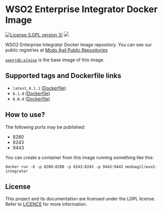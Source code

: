 WSO2 Enterprise Integrator Docker Image
==========
[![License (LGPL version 3)](https://img.shields.io/badge/license-GNU%20LGPL%20version%203.0-green.svg?maxAge=2592000)](https://github.com/modoagil/wso2-integrator/blob/master/LICENSE)  [![](https://images.microbadger.com/badges/image/modoagil/wso2-integrator.svg)](https://microbadger.com/images/modoagil/wso2-integrator "Badge by microbadger.com")

WSO2 Enterprise Integrator Docker Image repository. You can see our public registries at [Modo Ágil Public Repositories](https://hub.docker.com/u/modoagil/)

[`openjdk:alpine`](https://hub.docker.com/_/openjdk/) is the base image of this image.

Supported tags and Dockerfile links
---

- `latest`, `6.1.1` [(Dockerfile)](https://github.com/modoagil/wso2-integrator/blob/6.1.1/Dockerfile)
- `6.1.0` [(Dockerfile)](https://github.com/modoagil/wso2-integrator/blob/6.1.0/Dockerfile)
- `6.0.0` [(Dockerfile)](https://github.com/modoagil/wso2-integrator/blob/6.0.0/Dockerfile)

How to use?
---

The following ports may be published:

- 8280
- 8243
- 9443

You can create a container from this image running something like this:

```
docker run -d -p 8280:8280 -p 8243:8243 -p 9443:9443 modoagil/wso2-integrator
```

License
---

This project and its documentation are licensed under the LGPL license. Refer to [LICENCE](https://github.com/modoagil/wso2-integrator/blob/master/LICENCE) for more information.
